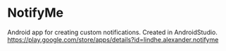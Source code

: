 # NotifyMe
Android app for creating custom notifications. Created in AndroidStudio.\
https://play.google.com/store/apps/details?id=lindhe.alexander.notifyme

